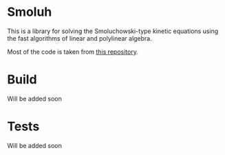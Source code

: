 # Smoluh
This is a library for solving the Smoluchowski-type kinetic equations using the fast algorithms of linear and polylinear algebra.

Most of the code is taken from [this repository](https://bitbucket.org/matseralex/tt_smoluh/src).

# Build

Will be added soon

# Tests

Will be added soon
